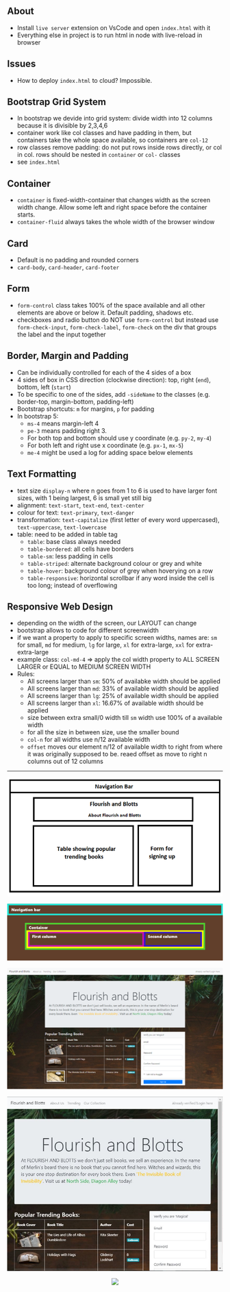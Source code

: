 ## About
- Install `live server` extension on VsCode and open `index.html` with it 
- Everything else in project is to run html in node with live-reload in browser

## Issues
- How to deploy `index.html` to cloud? Impossible.

## Bootstrap Grid System
- In bootstrap we devide into grid system: divide width into 12 columns because it is divisible by 2,3,4,6
- container work like col classes and have padding in them, but containers take the whole space available, so containers are `col-12`
- row classes remove padding: do not put rows inside rows directly, or col in col. rows should be nested in `container` or `col-` classes
- see `index.html`

## Container
- `container` is fixed-width-container that changes width as the screen width change. Allow some left and right space before the container starts. 
- `container-fluid` always takes the whole width of the browser window

## Card
- Default is no padding and rounded corners 
- `card-body`, `card-header`, `card-footer`

## Form
- `form-control` class takes 100% of the space available and all other elements are above or below it. Default padding, shadows etc.
- checkboxes and radio button do NOT use `form-control` but instead use `form-check-input`, `form-check-label`, `form-check` on the div that groups the label and the input together

## Border, Margin and Padding
- Can be individually controlled for each of the 4 sides of a box
- 4 sides of box in CSS direction (clockwise direction): top, right (`end`), bottom, left (`start`)
- To be specific to one of the sides, add `-sideName` to the classes (e.g. border-top, margin-bottom, padding-left)
- Bootstrap shortcuts: `m` for margins, `p` for padding
- In bootstrap 5: 
    - `ms-4` means margin-left 4
    - `pe-3` means padding right 3. 
    - For both top and bottom should use y coordinate (e.g. `py-2`, `my-4`)
    - For both left and right use x coordinate (e.g. `px-1`, `mx-5`)
    - `me-4` might be used a log for adding space below elements

## Text Formatting
  - text size `display-n` where n goes from 1 to 6 is used to have larger font sizes, with 1 being largest, 6 is small yet still big
  - alignment: `text-start`, `text-end`, `text-center`
  - colour for text: `text-primary`, `text-danger`
  - transformation: `text-capitalize` (first letter of every word uppercased), `text-uppercase`, `text-lowercase`
  - table: need to be added in table tag
    - `table`: base class always needed
    - `table-bordered`: all cells have borders
    - `table-sm`: less padding in cells
    - `table-striped`: alternate background colour or grey and white
    - `table-hover`: background colour of grey when hoverying on a row
    - `table-responsive`: horizontal scrollbar if any word inside the cell is too long; instead of overflowing

## Responsive Web Design
- depending on the width of the screen, our LAYOUT can change
- bootstrap allows to code for different screenwidth
- if we want a property to apply to specific screen widths, names are: `sm` for small, `md` for medium, `lg` for large, `xl` for extra-large, `xxl` for extra-extra-large
- example class: `col-md-4` => apply the col width property to ALL SCREEN LARGER or EQUAL to MEDIUM SCREEN WIDTH
- Rules:
  - All screens larger than `sm`: 50% of availabke width should be applied
  - All screens larger than `md`: 33% of available width should be applied
  - All screens larger than `lg`: 25% of available width should be applied
  - All screens larger than `xl`: 16.67% of available width should be applied
  - size between extra small/0 width till `sm` width use 100% of a available width
  - for all the size in between size, use the smaller bound
  - `col-n` for all widths use n/12 available width
  - `offset` moves our element n/12 of available width to right from where it was originally supposed to be. reaed offset as move to right n columns out of 12 columns

------------------------------------------------------------------------------------

<p align="center">
  <img src="requirements/indexhtmllayout.png">
  <p>
  <img src="requirements/layoutwithborder.png">
  <p>
  <img src="requirements/mainpagelarge.png">
  <p align="center">
  <img src="requirements/mainpagemedium.jpeg">
  <p align="center">
  <img src="requirements/smallscreen.gif">
</p>
